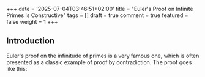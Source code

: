 +++
date = '2025-07-04T03:46:51+02:00'
title = "Euler's Proof on Infinite Primes Is Constructive"
tags = []
draft = true
comment = true
featured = false
weight = 1
+++

## Introduction

Euler's proof on the infinitude of primes is a very famous one, which is often presented as a classic example of proof by contradiction. The proof goes like this:

<!-- Source:
https://www.researchgate.net/publication/226338654_Prime_Simplicity -->

<!-- TODO: Lean proof -->